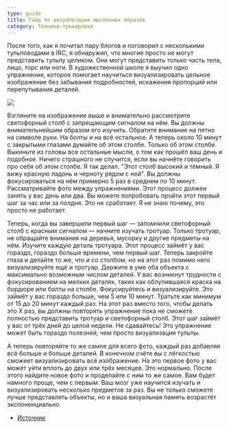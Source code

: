 ```yaml
---
type: guide
title: Гайд по визуализации мысленных образов
category: Техники-тренировки
---
```



После того, как я почитал пару блогов и поговорил с несколькими тульповодами в IRC, я обнаружил, что многие просто не могут представить тульпу целиком. Они могут представить только  часть тела, лицо, торс или ноги. В художественной школе я выучил одно упражнение, которое помогает научиться визуализировать цельное изображение без забывания подробностей, искажения пропорций или перепутывания деталей.

![](streencorner.jpg)

Взгляните на изображение выше и внимательно рассмотрите светофорный столб с запрещающим сигналом на нём. Вы должны внимательнейшим образом его изучить. Обратите внимание на пятно на символе руки. На болты и на всё остальное. А теперь около 10 минут с закрытыми глазами думайте об этом столбе. Только об этом столбе. Выкиньте из головы все остальные мысли, о том как прошёл ваш день и подобное. Ничего страшного не случится, если вы начнёте говорить про себя об этом столбе. Я так делал. "Этот столб высокий и тёмный. Я вижу красную ладонь и черноту рядом с ней". Вы должны фокусироваться на нём примерно 5 раз в среднем по 10 минут. Рассматривайте фото между упражнениями. Этот процесс должен занять у вас день или два. Вы можете попробовать пройти этот первый шаг за час или за полдня. Это не сработает. Я не знаю почему, это просто не работает. 

Теперь, когда вы завершили первый шаг — запомнили светофорный столб с красным сигналом — начните изучать тротуар. Только тротуар, не обращайте внимания на деревья, мусорку и другие предметы на нём. Изучите каждую деталь тротуара. Этот процесс займёт у вас гораздо, гораздо больше времени, чем первый шаг. Теперь закройте глаза и делайте то же, что и со столбом, но на этот раз помимо него визуализируйте ещё и тротуар. Держите в уме оба объекта с максимально возможным числом деталей. У вас возникнут трудности с фокусированием на мелких деталях, таких как облупившаяся краска на бордюре или болты на столбе. Фокусируйтесь и визуализируйте. Это займёт у вас гораздо больше, чем 5 или 10 минут. Тратьте как минимум от 15 до 20 минут каждый раз. На этот раз вместо того, чтобы делать это X раз, вы должны повторять упражнение пока не сможете полностью представить тротуар и светофорный столб. Этот шаг займёт у вас от трёх дней до целой недели. Не сдавайтесь! Это упражнение может быть гораздо полезней, чем просто визуализация тульпы.

А теперь повторяйте то же самое для всего фото, каждый раз добавляя всё больше и больше деталей. В конечном счёте вы с лёгкостью сможеет визуализировать всё изображение. На это первое фото у вас может уйти вплоть до двух или трёх месяцев. Это нормально. После этого найдите новое фото и проделайте с ним то же самое. Вам будет намного проще, чем с первым. Ваш мозг уже научится изучать и визуализировать несколько предметов за раз. Вы не только сможете лучше представлять объекты, но и ваша визуальная память возрастёт экспоненциально.

* [Источник](https://community.tulpa.info/thread-visualization-mental-image-rendering-guide)
